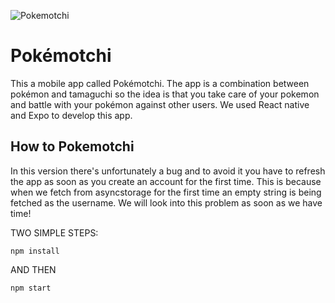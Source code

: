 ![Pokemotchi](https://fontmeme.com/permalink/190522/b394043e2419f9781e8e5c25b69fd896.png)

# Pokémotchi

This a mobile app called Pokémotchi. The app is a combination between pokémon and tamaguchi so the idea is that you take care of your pokemon and battle with your pokémon against other users.
We used React native and Expo to develop this app.

## How to Pokemotchi

In this version there's unfortunately a bug and to avoid it you have to refresh the app as soon as you create an account for the first time. This is because when we fetch from asyncstorage for the first time an empty string is being fetched as the username. We will look into this problem as soon as we have time!


TWO SIMPLE STEPS:

    npm install

AND THEN

    npm start


